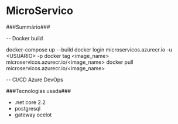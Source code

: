 # MicroServico

###Summário###

-- Docker build 

docker-compose up --build
docker login microservicos.azurecr.io -u <USUÁRIO> -p <SENHA>
docker tag <image_name> microservicos.azurecr.io/<image_name>
docker pull microservicos.azurecr.io/<image_name>
 
 
-- CI/CD Azure DevOps

###Tecnologias usada###
 - .net core 2.2
 - postgresql
 - gateway ocelot
 
 
